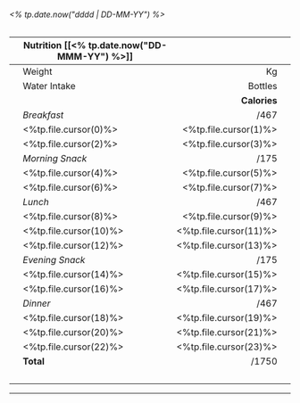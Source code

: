 ###### <% tp.date.now("dddd | DD-MM-YY") %>

|     | Nutrition [[<% tp.date.now("DD-MMM-YY") %>]] |                        |     |
| --- | -------------------------------------------- | ----------------------:| --- |
|     | Weight                                       |                     Kg |     |
|     | Water Intake                                 |                Bottles |     |
|     |                                              |           **Calories** |     |
|     | *Breakfast*                                  |                   /467 |     |
|     | <%tp.file.cursor(0)%>                        |  <%tp.file.cursor(1)%> |     |
|     | <%tp.file.cursor(2)%>                        |  <%tp.file.cursor(3)%> |     |
|     | *Morning Snack*                              |                   /175 |     |
|     | <%tp.file.cursor(4)%>                        |  <%tp.file.cursor(5)%> |     |
|     | <%tp.file.cursor(6)%>                        |  <%tp.file.cursor(7)%> |     |
|     | *Lunch*                                      |                   /467 |     |
|     | <%tp.file.cursor(8)%>                        |  <%tp.file.cursor(9)%> |     |
|     | <%tp.file.cursor(10)%>                       | <%tp.file.cursor(11)%> |     |
|     | <%tp.file.cursor(12)%>                       | <%tp.file.cursor(13)%> |     |
|     | *Evening Snack*                              |                   /175 |     |
|     | <%tp.file.cursor(14)%>                       | <%tp.file.cursor(15)%> |     |
|     | <%tp.file.cursor(16)%>                       | <%tp.file.cursor(17)%> |     |
|     | *Dinner*                                     |                   /467 |     |
|     | <%tp.file.cursor(18)%>                       | <%tp.file.cursor(19)%> |     |
|     | <%tp.file.cursor(20)%>                       | <%tp.file.cursor(21)%> |     |
|     | <%tp.file.cursor(22)%>                       | <%tp.file.cursor(23)%> |     |
|     | **Total**                                    |                  /1750 |     |
|     | &nbsp;                                       |                        |     |


---